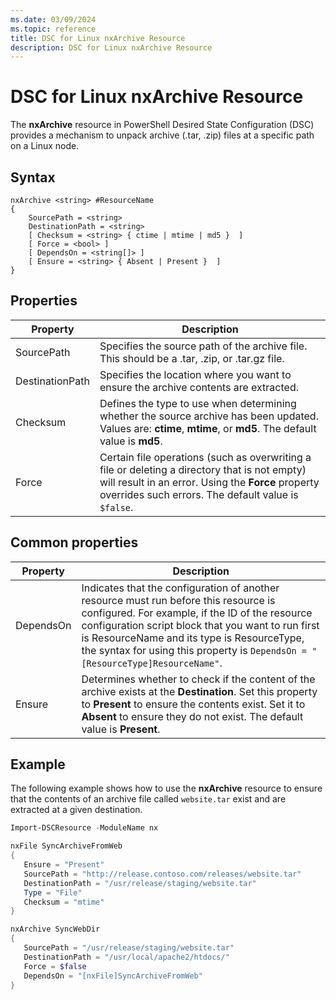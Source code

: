 ```yaml
---
ms.date: 03/09/2024
ms.topic: reference
title: DSC for Linux nxArchive Resource
description: DSC for Linux nxArchive Resource
---
```

# DSC for Linux nxArchive Resource

The **nxArchive** resource in PowerShell Desired State Configuration (DSC) provides a mechanism to
unpack archive (.tar, .zip) files at a specific path on a Linux node.

## Syntax

```Syntax
nxArchive <string> #ResourceName
{
    SourcePath = <string>
    DestinationPath = <string>
    [ Checksum = <string> { ctime | mtime | md5 }  ]
    [ Force = <bool> ]
    [ DependsOn = <string[]> ]
    [ Ensure = <string> { Absent | Present }  ]
}
```

## Properties

|Property |Description |
|---|---|
|SourcePath |Specifies the source path of the archive file. This should be a .tar, .zip, or .tar.gz file. |
|DestinationPath |Specifies the location where you want to ensure the archive contents are extracted. |
|Checksum |Defines the type to use when determining whether the source archive has been updated. Values are: **ctime**, **mtime**, or **md5**. The default value is **md5**. |
|Force |Certain file operations (such as overwriting a file or deleting a directory that is not empty) will result in an error. Using the **Force** property overrides such errors. The default value is `$false`. |

## Common properties

|Property |Description |
|---|---|
|DependsOn |Indicates that the configuration of another resource must run before this resource is configured. For example, if the ID of the resource configuration script block that you want to run first is ResourceName and its type is ResourceType, the syntax for using this property is `DependsOn = "[ResourceType]ResourceName"`. |
|Ensure |Determines whether to check if the content of the archive exists at the **Destination**. Set this property to **Present** to ensure the contents exist. Set it to **Absent** to ensure they do not exist. The default value is **Present**. |

## Example

The following example shows how to use the **nxArchive** resource to ensure that the contents of an
archive file called `website.tar` exist and are extracted at a given destination.

```powershell
Import-DSCResource -ModuleName nx

nxFile SyncArchiveFromWeb
{
   Ensure = "Present"
   SourcePath = "http://release.contoso.com/releases/website.tar"
   DestinationPath = "/usr/release/staging/website.tar"
   Type = "File"
   Checksum = "mtime"
}

nxArchive SyncWebDir
{
   SourcePath = "/usr/release/staging/website.tar"
   DestinationPath = "/usr/local/apache2/htdocs/"
   Force = $false
   DependsOn = "[nxFile]SyncArchiveFromWeb"
}
```
